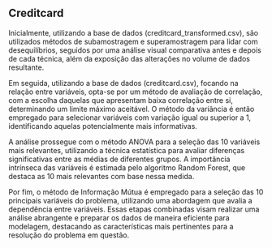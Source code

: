 ## Creditcard

Inicialmente, utilizando a base de dados (creditcard_transformed.csv), são utilizados métodos de subamostragem e superamostragem para lidar com desequilíbrios, seguidos por uma análise visual comparativa antes e depois de cada técnica, além da exposição das alterações no volume de dados resultante.  

Em seguida, utilizando a base de dados (creditcard.csv), focando na relação entre variáveis, opta-se por um método de avaliação de correlação, com a escolha daquelas que apresentam baixa correlação entre si, determinando um limite máximo aceitável. O método da variância é então empregado para selecionar variáveis com variação igual ou superior a 1, identificando aquelas potencialmente mais informativas. 

A análise prossegue com o método ANOVA para a seleção das 10 variáveis mais relevantes, utilizando a técnica estatística para avaliar diferenças significativas entre as médias de diferentes grupos. A importância intrínseca das variáveis é estimada pelo algoritmo Random Forest, que destaca as 10 mais relevantes com base nessa medida. 

Por fim, o método de Informação Mútua é empregado para a seleção das 10 principais variáveis do problema, utilizando uma abordagem que avalia a dependência entre variáveis. Essas etapas combinadas visam realizar uma análise abrangente e preparar os dados de maneira eficiente para modelagem, destacando as características mais pertinentes para a resolução do problema em questão. 

 